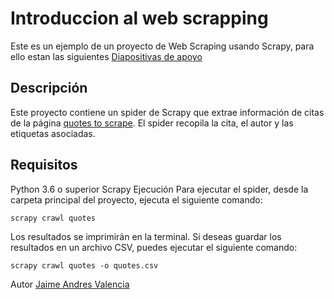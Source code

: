 # Introduccion al web scrapping

Este es un ejemplo de un proyecto de Web Scraping usando Scrapy, para ello estan las siguientes [Diapositivas de apoyo](https://tome.app/jaime-a37/raspa-la-web-con-python-y-scrappy-clgfy41nq076iak43p54vm9xt)

## Descripción

Este proyecto contiene un spider de Scrapy que extrae información de citas de la página [quotes to scrape](http://quotes.toscrape.com/). El spider recopila la cita, el autor y las etiquetas asociadas.

## Requisitos

Python 3.6 o superior
Scrapy
Ejecución
Para ejecutar el spider, desde la carpeta principal del proyecto, ejecuta el siguiente comando:

`scrapy crawl quotes`

Los resultados se imprimirán en la terminal. Si deseas guardar los resultados en un archivo CSV, puedes ejecutar el siguiente comando:

`scrapy crawl quotes -o quotes.csv`

Autor [Jaime Andres Valencia](https://www.linkedin.com/in/jgamer42/)
